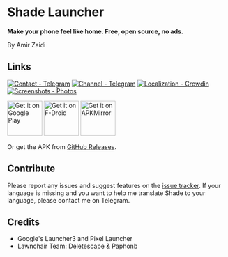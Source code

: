 # Shade Launcher

**Make your phone feel like home. Free, open source, no ads.**

By Amir Zaidi

## Links

[![Contact - Telegram](https://img.shields.io/static/v1?label=Contact&message=Telegram&color=Blue)](https://t.me/mirai)
[![Channel - Telegram](https://img.shields.io/static/v1?label=Channel&message=Telegram&color=Blue)](https://t.me/appforks)
[![Localization - Crowdin](https://img.shields.io/static/v1?label=Localization&message=Crowdin&color=Green)](https://crwd.in/shade)
[![Screenshots - Photos](https://img.shields.io/static/v1?label=Screenshots&message=Photos&color=Red)](https://photos.app.goo.gl/LNJWyWr4yanQ5kPJ7)

[<img alt="Get it on Google Play" src="https://play.google.com/intl/en_us/badges/images/generic/en_badge_web_generic.png" height="80px" />](https://play.google.com/store/apps/details?id=amirz.shade)
[<img alt="Get it on F-Droid" height="80" src="https://tachibanagenerallaboratories.github.io/images/badges/F-Droid/get-it-on.png" />](https://apt.izzysoft.de/fdroid/index/apk/amirz.shade)
[<img alt="Get it on APKMirror" height="80" src="https://raw.githubusercontent.com/proninyaroslav/TachibanaGeneralLaboratories.github.io/master/images/badges/APKMirror/get-it-on-apkmirror.png" />](https://www.apkmirror.com/apk/amir-zaidi/shade-launcher/)

Or get the APK from [GitHub Releases](https://github.com/amirzaidi/Shade/releases).

## Contribute
Please report any issues and suggest features on the [issue tracker](https://github.com/amirzaidi/Shade/issues). If your language is missing and you want to help me translate Shade to your language, please contact me on Telegram.

## Credits
- Google's Launcher3 and Pixel Launcher
- Lawnchair Team: Deletescape & Paphonb

